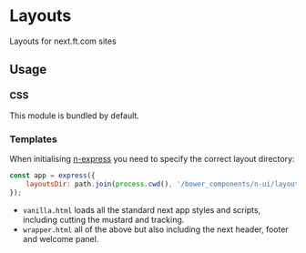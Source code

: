 # Layouts

Layouts for next.ft.com sites

## Usage

### CSS

This module is bundled by default.

### Templates

When initialising [n-express]() you need to specify the correct layout directory:

```js
const app = express({
    layoutsDir: path.join(process.cwd(), '/bower_components/n-ui/layout'),
});
```

- `vanilla.html` loads all the standard next app styles and scripts, including cutting the mustard and tracking.
- `wrapper.html` all of the above but also including the next header, footer and welcome panel.
